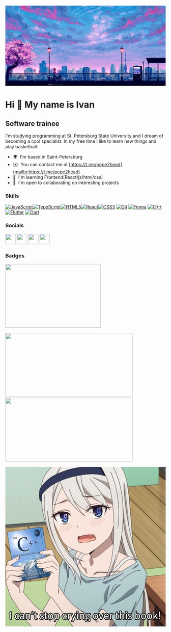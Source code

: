 ![](3339086.jpg)


Hi 👋 My name is Ivan
=====================

Software trainee
----------------


I'm studying programming at St. Petersburg State University and I dream of becoming a cool specialist. In my free time I like to learn new things and play basketball.

* 🌍  I'm based in Saint-Petersburg
* ✉️  You can contact me at [https://t.me/pepe2head](mailto:https://t.me/pepe2head)
* 🧠  I'm learning Frontend(React/js/html/css)
* 🤝  I'm open to collaborating on interesting projects
### Skills


<p align="left">
<a href="https://developer.mozilla.org/en-US/docs/Web/JavaScript" target="_blank" rel="noreferrer"><img src="https://raw.githubusercontent.com/danielcranney/readme-generator/main/public/icons/skills/javascript-colored.svg" width="36" height="36" alt="JavaScript" /></a><a href="https://www.typescriptlang.org/" target="_blank" rel="noreferrer"><img src="https://raw.githubusercontent.com/danielcranney/readme-generator/main/public/icons/skills/typescript-colored.svg" width="36" height="36" alt="TypeScript" /></a><a href="https://developer.mozilla.org/en-US/docs/Glossary/HTML5" target="_blank" rel="noreferrer"><img src="https://raw.githubusercontent.com/danielcranney/readme-generator/main/public/icons/skills/html5-colored.svg" width="36" height="36" alt="HTML5" /></a><a href="https://reactjs.org/" target="_blank" rel="noreferrer"><img src="https://raw.githubusercontent.com/danielcranney/readme-generator/main/public/icons/skills/react-colored.svg" width="36" height="36" alt="React" /></a><a href="https://www.w3.org/TR/CSS/#css" target="_blank" rel="noreferrer"><img src="https://raw.githubusercontent.com/danielcranney/readme-generator/main/public/icons/skills/css3-colored.svg" width="36" height="36" alt="CSS3" /></a>
<a href="https://git-scm.com/" target="_blank" rel="noreferrer"><img src="https://raw.githubusercontent.com/danielcranney/readme-generator/main/public/icons/skills/git-colored.svg" width="36" height="36" alt="Git" /></a>
<a href="https://www.figma.com/" target="_blank" rel="noreferrer"><img src="https://raw.githubusercontent.com/danielcranney/readme-generator/main/public/icons/skills/figma-colored.svg" width="36" height="36" alt="Figma" /></a>
<a href="https://docs.microsoft.com/en-us/cpp/?view=msvc-170" target="_blank" rel="noreferrer"><img src="https://raw.githubusercontent.com/danielcranney/readme-generator/main/public/icons/skills/cplusplus-colored.svg" width="36" height="36" alt="C++" /></a>
<a href="https://flutter.dev/" target="_blank" rel="noreferrer"><img src="https://raw.githubusercontent.com/danielcranney/readme-generator/main/public/icons/skills/flutter-colored.svg" width="36" height="36" alt="Flutter" /></a>
<a href="https://dart.dev/" target="_blank" rel="noreferrer"><img src="https://raw.githubusercontent.com/danielcranney/readme-generator/main/public/icons/skills/dart-colored.svg" width="36" height="36" alt="Dart" /></a>



</p>


### Socials

<p align="left">
<a href="https://t.me/pepe2head" target="_blank" rel="noreferrer"><img src="https://cdn-icons-png.flaticon.com/512/5968/5968804.png" width="32" height="32" /></a>
<a href="https://vk.com/frightened_nigga" target="_blank" rel="noreferrer"><img src="https://cdn-icons-png.flaticon.com/512/5968/5968835.png" width="32" height="32" /></a>
<a href="https://www.github.com/2headpepe" target="_blank" rel="noreferrer"><img src="https://cdn-icons-png.flaticon.com/512/733/733553.png" width="32" height="32" /></a>
<a href="http://www.instagram.com/2headpepe" target="_blank" rel="noreferrer"><img src="https://raw.githubusercontent.com/danielcranney/readme-generator/main/public/icons/socials/instagram.svg" width="32" height="32" /></a></p>

### Badges

<a href="https://www.github.com/2headpepe" target="_blank" rel="noreferrer"><img src="https://github-readme-stats.vercel.app/api/top-langs/?username=2headpepe&layout=compact&hide=Batchfile,Makefile&theme=gradient_purple_dark" width="300" height="200" /></a>
<p align="left">
<a href="https://www.github.com/2headpepe" target="_blank" rel="noreferrer"><img src="https://github.r2v.ch/codewars?user=2headpepe&theme=gradient_light" width="400" height="200" /></a>
<a href="https://www.github.com/2headpepe" target="_blank" rel="noreferrer"><img src="https://leetcard.jacoblin.cool/2headpepe?theme=unicorn" width="400" height="200" /></a>
</p>

![](ig5dff61vn451.png)
